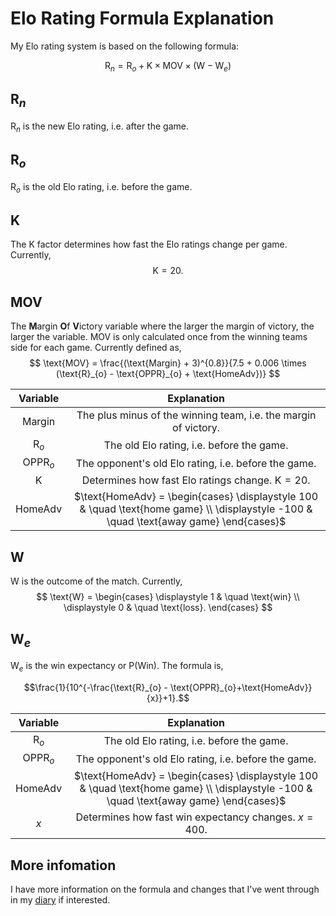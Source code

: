 # Elo Rating Formula Explanation

My Elo rating system is based on the following formula:

$$\text{R}_n = \text{R}_o + \text{K} \times \text{MOV} \times (\text{W} - \text{W}_e)$$

## $\text{R}_{n}$
$\text{R}_{n}$ is the new Elo rating, i.e. after the game.

## $\text{R}_{o}$
$\text{R}_{o}$ is the old Elo rating, i.e. before the game.

## $\text{K}$
The $\text{K}$ factor determines how fast the Elo ratings change per game. Currently,
$$\text{K} = 20.$$

## $\text{MOV}$
The **M**argin **O**f **V**ictory variable where the larger the margin of victory, the larger the variable. $\text{MOV}$ is only calculated once from the winning teams side for each game. Currently defined as,
$$
\text{MOV} = \frac{(\text{Margin} + 3)^{0.8}}{7.5 + 0.006 \times (\text{R}_{o} - \text{OPPR}_{o} + \text{HomeAdv})}
$$

Variable|Explanation|
:---:|:---:
$\text{Margin}$|The plus minus of the winning team, i.e. the margin of victory.
$\text{R}_{o}$|The old Elo rating, i.e. before the game.
$\text{OPPR}_{o}$| The opponent's old Elo rating, i.e. before the game.
$\text{K}$|Determines how fast Elo ratings change. $\text{K} = 20$.
$\text{HomeAdv}$| $\text{HomeAdv} = \begin{cases} \displaystyle 100 & \quad \text{home game} \\ \displaystyle -100 & \quad \text{away game} \end{cases}$

## $\text{W}$
$\text{W}$ is the outcome of the match. Currently,
$$
\text{W} = 
    \begin{cases} 
        \displaystyle 1 & \quad \text{win} \\
        \displaystyle 0 & \quad \text{loss}.
    \end{cases}
$$

## $\text{W}_e$
$\text{W}_e$ is the win expectancy or $\text{P}(\text{Win})$. The formula is,

$$\frac{1}{10^{-\frac{\text{R}_{o} - \text{OPPR}_{o}+\text{HomeAdv}}{x}}+1}.$$

Variable|Explanation|
:---:|:---:
$\text{R}_{o}$|The old Elo rating, i.e. before the game.
$\text{OPPR}_{o}$| The opponent's old Elo rating, i.e. before the game.
$\text{HomeAdv}$| $\text{HomeAdv} = \begin{cases} \displaystyle 100 & \quad \text{home game} \\ \displaystyle -100 & \quad \text{away game} \end{cases}$
$x$|Determines how fast win expectancy changes. $x = 400$.

## More infomation

I have more information on the formula and changes that I've went through in my [diary](diary.md) if interested.

